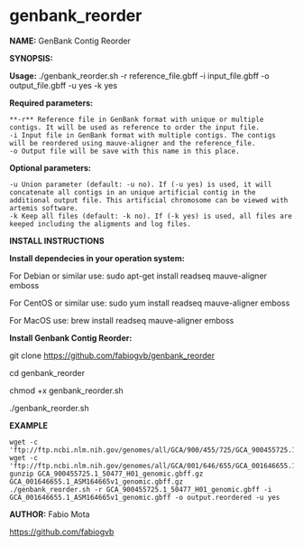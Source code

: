 # genbank_reorder

**NAME:** GenBank Contig Reorder

**SYNOPSIS:**

**Usage:** ./genbank_reorder.sh -r reference_file.gbff -i input_file.gbff -o output_file.gbff -u yes -k yes

**Required parameters:**

	**-r** Reference file in GenBank format with unique or multiple contigs. It will be used as reference to order the input file.
	-i Input file in GenBank format with multiple contigs. The contigs will be reordered using mauve-aligner and the reference_file.
	-o Output file will be save with this name in this place.

**Optional parameters:**

	-u Union parameter (default: -u no). If (-u yes) is used, it will concatenate all contigs in an unique artificial contig in the additional output file. This artificial chromosome can be viewed with artemis software.
	-k Keep all files (default: -k no). If (-k yes) is used, all files are keeped including the aligments and log files.

**INSTALL INSTRUCTIONS**

**Install dependecies in your operation system:**

For Debian or similar use: sudo apt-get install readseq mauve-aligner emboss

For CentOS or similar use: sudo yum install readseq mauve-aligner emboss

For MacOS use: brew install readseq mauve-aligner emboss

**Install Genbank Contig Reorder:**

git clone https://github.com/fabiogvb/genbank_reorder

cd genbank_reorder

chmod +x genbank_reorder.sh

./genbank_reorder.sh

**EXAMPLE**

	wget -c 'ftp://ftp.ncbi.nlm.nih.gov/genomes/all/GCA/900/455/725/GCA_900455725.1_50477_H01/GCA_900455725.1_50477_H01_genomic.gbff.gz'
	wget -c 'ftp://ftp.ncbi.nlm.nih.gov/genomes/all/GCA/001/646/655/GCA_001646655.1_ASM164665v1/GCA_001646655.1_ASM164665v1_genomic.gbff.gz'
	gunzip GCA_900455725.1_50477_H01_genomic.gbff.gz GCA_001646655.1_ASM164665v1_genomic.gbff.gz
	./genbank_reorder.sh -r GCA_900455725.1_50477_H01_genomic.gbff -i GCA_001646655.1_ASM164665v1_genomic.gbff -o output.reordered -u yes


**AUTHOR:** Fabio Mota

https://github.com/fabiogvb

